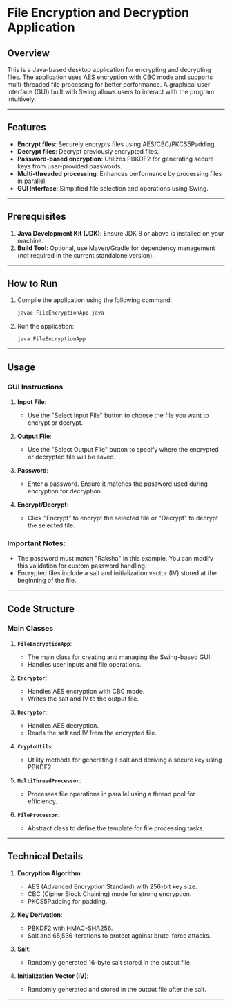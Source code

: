 # File Encryption and Decryption Application

## Overview
This is a Java-based desktop application for encrypting and decrypting files. The application uses AES encryption with CBC mode and supports multi-threaded file processing for better performance. A graphical user interface (GUI) built with Swing allows users to interact with the program intuitively.

---

## Features
- **Encrypt files**: Securely encrypts files using AES/CBC/PKCS5Padding.
- **Decrypt files**: Decrypt previously encrypted files.
- **Password-based encryption**: Utilizes PBKDF2 for generating secure keys from user-provided passwords.
- **Multi-threaded processing**: Enhances performance by processing files in parallel.
- **GUI Interface**: Simplified file selection and operations using Swing.

---

## Prerequisites

1. **Java Development Kit (JDK)**: Ensure JDK 8 or above is installed on your machine.
2. **Build Tool**: Optional, use Maven/Gradle for dependency management (not required in the current standalone version).

---

## How to Run

1. Compile the application using the following command:
   ```bash
   javac FileEncryptionApp.java
   ```

2. Run the application:
   ```bash
   java FileEncryptionApp
   ```

---

## Usage

### GUI Instructions

1. **Input File**:
   - Use the "Select Input File" button to choose the file you want to encrypt or decrypt.

2. **Output File**:
   - Use the "Select Output File" button to specify where the encrypted or decrypted file will be saved.

3. **Password**:
   - Enter a password. Ensure it matches the password used during encryption for decryption.

4. **Encrypt/Decrypt**:
   - Click "Encrypt" to encrypt the selected file or "Decrypt" to decrypt the selected file.

### Important Notes:
- The password must match "Raksha" in this example. You can modify this validation for custom password handling.
- Encrypted files include a salt and initialization vector (IV) stored at the beginning of the file.

---

## Code Structure

### Main Classes

1. **`FileEncryptionApp`**:
   - The main class for creating and managing the Swing-based GUI.
   - Handles user inputs and file operations.

2. **`Encryptor`**:
   - Handles AES encryption with CBC mode.
   - Writes the salt and IV to the output file.

3. **`Decryptor`**:
   - Handles AES decryption.
   - Reads the salt and IV from the encrypted file.

4. **`CryptoUtils`**:
   - Utility methods for generating a salt and deriving a secure key using PBKDF2.

5. **`MultiThreadProcessor`**:
   - Processes file operations in parallel using a thread pool for efficiency.

6. **`FileProcessor`**:
   - Abstract class to define the template for file processing tasks.

---

## Technical Details

1. **Encryption Algorithm**:
   - AES (Advanced Encryption Standard) with 256-bit key size.
   - CBC (Cipher Block Chaining) mode for strong encryption.
   - PKCS5Padding for padding.

2. **Key Derivation**:
   - PBKDF2 with HMAC-SHA256.
   - Salt and 65,536 iterations to protect against brute-force attacks.

3. **Salt**:
   - Randomly generated 16-byte salt stored in the output file.

4. **Initialization Vector (IV)**:
   - Randomly generated and stored in the output file after the salt.

---

